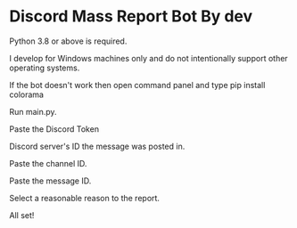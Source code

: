 
# Discord Mass Report Bot By dev


Python 3.8 or above is required.

I develop for Windows machines only and do not intentionally support other operating systems.

If the bot doesn't work then open command panel and type pip install colorama

Run main.py.

Paste the Discord Token

Discord server's ID the message was posted in.

Paste the channel ID.

Paste the message ID.
 
 Select a reasonable reason to the report.
 
 All set!

  


